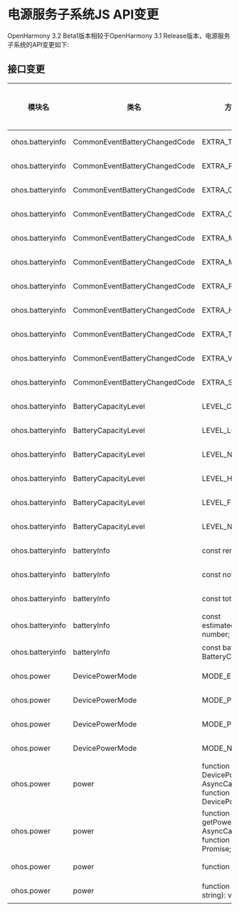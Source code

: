 # 电源服务子系统JS API变更

OpenHarmony 3.2 Beta1版本相较于OpenHarmony 3.1 Release版本，电源服务子系统的API变更如下:

## 接口变更

| 模块名 | 类名 | 方法/属性/枚举/常量 | 变更类型 |
|---|---|---|---|
| ohos.batteryinfo | CommonEventBatteryChangedCode | EXTRA_TECHNOLOGY | 新增 |
| ohos.batteryinfo | CommonEventBatteryChangedCode | EXTRA_PRESENT | 新增 |
| ohos.batteryinfo | CommonEventBatteryChangedCode | EXTRA_CHARGE_COUNTER | 新增 |
| ohos.batteryinfo | CommonEventBatteryChangedCode | EXTRA_CHARGE_STATE | 新增 |
| ohos.batteryinfo | CommonEventBatteryChangedCode | EXTRA_MAX_VOLTAGE | 新增 |
| ohos.batteryinfo | CommonEventBatteryChangedCode | EXTRA_MAX_CURRENT | 新增 |
| ohos.batteryinfo | CommonEventBatteryChangedCode | EXTRA_PLUGGED_TYPE | 新增 |
| ohos.batteryinfo | CommonEventBatteryChangedCode | EXTRA_HEALTH_STATE | 新增 |
| ohos.batteryinfo | CommonEventBatteryChangedCode | EXTRA_TEMPERATURE | 新增 |
| ohos.batteryinfo | CommonEventBatteryChangedCode | EXTRA_VOLTAGE | 新增 |
| ohos.batteryinfo | CommonEventBatteryChangedCode | EXTRA_SOC = 0 | 新增 |
| ohos.batteryinfo | BatteryCapacityLevel | LEVEL_CRITICAL | 新增 |
| ohos.batteryinfo | BatteryCapacityLevel | LEVEL_LOW | 新增 |
| ohos.batteryinfo | BatteryCapacityLevel | LEVEL_NORMAL | 新增 |
| ohos.batteryinfo | BatteryCapacityLevel | LEVEL_HIGH | 新增 |
| ohos.batteryinfo | BatteryCapacityLevel | LEVEL_FULL | 新增 |
| ohos.batteryinfo | BatteryCapacityLevel | LEVEL_NONE | 新增 |
| ohos.batteryinfo | batteryInfo | const remainingEnergy: number; | 新增 |
| ohos.batteryinfo | batteryInfo | const nowCurrent: number; | 新增 |
| ohos.batteryinfo | batteryInfo | const totalEnergy: number; | 新增 |
| ohos.batteryinfo | batteryInfo | const estimatedRemainingChargeTime: number; | 新增 |
| ohos.batteryinfo | batteryInfo | const batteryCapacityLevel: BatteryCapacityLevel; | 新增 |
| ohos.power | DevicePowerMode | MODE_EXTREME_POWER_SAVE | 新增 |
| ohos.power | DevicePowerMode | MODE_PERFORMANCE | 新增 |
| ohos.power | DevicePowerMode | MODE_POWER_SAVE | 新增 |
| ohos.power | DevicePowerMode | MODE_NORMAL = 600 | 新增 |
| ohos.power | power | function setPowerMode(mode: DevicePowerMode, callback: AsyncCallback<void>): void;<br>function setPowerMode(mode: DevicePowerMode): Promise<void>; | 新增 |
| ohos.power | power | function getPowerMode(callback: AsyncCallback<DevicePowerMode>): void;<br>function getPowerMode(): Promise<DevicePowerMode>; | 新增 |
| ohos.power | power | function suspendDevice(): void; | 新增 |
| ohos.power | power | function wakeupDevice(detail: string): void; | 新增 |

